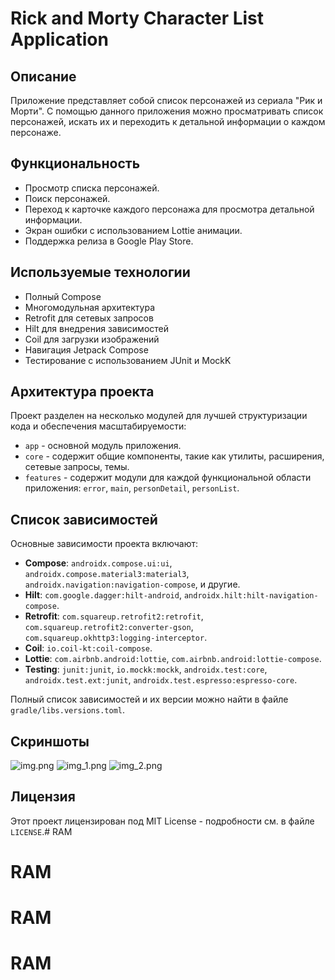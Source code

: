 # Rick and Morty Character List Application

## Описание
Приложение представляет собой список персонажей из сериала "Рик и Морти". С помощью данного приложения можно просматривать список персонажей, искать их и переходить к детальной информации о каждом персонаже.

## Функциональность
- Просмотр списка персонажей.
- Поиск персонажей.
- Переход к карточке каждого персонажа для просмотра детальной информации.
- Экран ошибки с использованием Lottie анимации.
- Поддержка релиза в Google Play Store.

## Используемые технологии
- Полный Compose
- Многомодульная архитектура
- Retrofit для сетевых запросов
- Hilt для внедрения зависимостей
- Coil для загрузки изображений
- Навигация Jetpack Compose
- Тестирование с использованием JUnit и MockK

## Архитектура проекта
Проект разделен на несколько модулей для лучшей структуризации кода и обеспечения масштабируемости:
- `app` - основной модуль приложения.
- `core` - содержит общие компоненты, такие как утилиты, расширения, сетевые запросы, темы.
- `features` - содержит модули для каждой функциональной области приложения: `error`, `main`, `personDetail`, `personList`.

## Список зависимостей
Основные зависимости проекта включают:
- **Compose**: `androidx.compose.ui:ui`, `androidx.compose.material3:material3`, `androidx.navigation:navigation-compose`, и другие.
- **Hilt**: `com.google.dagger:hilt-android`, `androidx.hilt:hilt-navigation-compose`.
- **Retrofit**: `com.squareup.retrofit2:retrofit`, `com.squareup.retrofit2:converter-gson`, `com.squareup.okhttp3:logging-interceptor`.
- **Coil**: `io.coil-kt:coil-compose`.
- **Lottie**: `com.airbnb.android:lottie`, `com.airbnb.android:lottie-compose`.
- **Testing**: `junit:junit`, `io.mockk:mockk`, `androidx.test:core`, `androidx.test.ext:junit`, `androidx.test.espresso:espresso-core`.

Полный список зависимостей и их версии можно найти в файле `gradle/libs.versions.toml`.

## Скриншоты
![img.png](img.png)
![img_1.png](img_1.png)
![img_2.png](img_2.png)


## Лицензия
Этот проект лицензирован под MIT License - подробности см. в файле `LICENSE`.# RAM
# RAM
# RAM
# RAM
